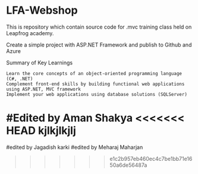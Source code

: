 ﻿# LFA-Webshop
This is repository which contain source code for .mvc training class held on Leapfrog academy.

Create a simple project with ASP.NET Framework and publish to Github and Azure


Summary of Key Learnings

    Learn the core concepts of an object‐oriented programming language (C#, .NET)
    Complement front‐end skills by building functional web applications using ASP.NET, MVC framework
    Implement your web applications using database solutions (SQLServer)


#Edited by Aman Shakya
<<<<<<< HEAD
kjlkjlkjlj
=======
#edited by Jagadish karki
#edited by Meharaj Maharjan
>>>>>>> e1c2b957eb460ec4c7be1bb71e1650a6de56487a
